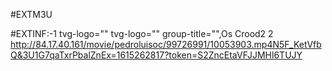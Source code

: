 #EXTM3U

#EXTINF:-1 tvg-logo="" tvg-logo="" group-title="",Os Crood2 2
http://84.17.40.161/movie/pedroluisoc/99726991/10053903.mp4N5F_KetVfbQ&3U1G7qaTxrPbalZnEx=1615262817?token=S2ZncEtaVFJJMHl6TUJY


